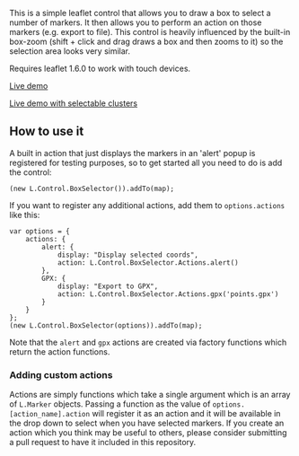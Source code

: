 This is a simple leaflet control that allows you to draw a box to select a number of markers. It then allows you to perform an action on those markers (e.g. export to file). This control is heavily influenced by the built-in box-zoom (shift + click and drag draws a box and then zooms to it) so the selection area looks very similar.

Requires leaflet 1.6.0 to work with touch devices.

[Live demo](https://tstibbs.github.io/Leaflet.BoxSelector/examples/index.html)

[Live demo with selectable clusters](https://tstibbs.github.io/Leaflet.BoxSelector/examples/clustering.html)

## How to use it

A built in action that just displays the markers in an 'alert' popup is registered for testing purposes, so to get started all you need to do is add the control:
```
(new L.Control.BoxSelector()).addTo(map);
```

If you want to register any additional actions, add them to `options.actions` like this:
```
var options = {
	actions: {
		alert: {
			display: "Display selected coords",
			action:	L.Control.BoxSelector.Actions.alert()
		},
		GPX: {
			display: "Export to GPX",
			action: L.Control.BoxSelector.Actions.gpx('points.gpx')
		}
	}
};
(new L.Control.BoxSelector(options)).addTo(map);
```

Note that the `alert` and `gpx` actions are created via factory functions which return the action functions.

### Adding custom actions

Actions are simply functions which take a single argument which is an array of `L.Marker` objects. Passing a function as the value of  `options.[action_name].action` will register it as an action and it will be available in the drop down to select when you have selected markers. If you create an action which you think may be useful to others, please consider submitting a pull request to have it included in this repository.

